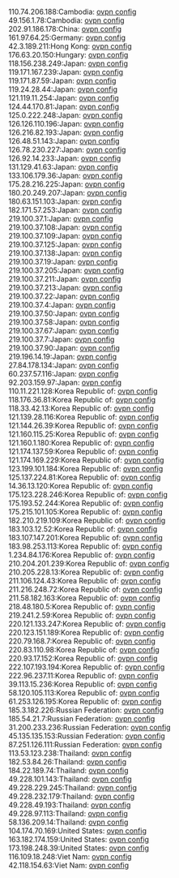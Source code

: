 110.74.206.188:Cambodia: [ovpn config](vpn/110_74_206_188.ovpn)  
49.156.1.78:Cambodia: [ovpn config](vpn/49_156_1_78.ovpn)  
202.91.186.178:China: [ovpn config](vpn/202_91_186_178.ovpn)  
161.97.64.25:Germany: [ovpn config](vpn/161_97_64_25.ovpn)  
42.3.189.211:Hong Kong: [ovpn config](vpn/42_3_189_211.ovpn)  
176.63.20.150:Hungary: [ovpn config](vpn/176_63_20_150.ovpn)  
118.156.238.249:Japan: [ovpn config](vpn/118_156_238_249.ovpn)  
119.171.167.239:Japan: [ovpn config](vpn/119_171_167_239.ovpn)  
119.171.87.59:Japan: [ovpn config](vpn/119_171_87_59.ovpn)  
119.24.28.44:Japan: [ovpn config](vpn/119_24_28_44.ovpn)  
121.119.11.254:Japan: [ovpn config](vpn/121_119_11_254.ovpn)  
124.44.170.81:Japan: [ovpn config](vpn/124_44_170_81.ovpn)  
125.0.222.248:Japan: [ovpn config](vpn/125_0_222_248.ovpn)  
126.126.110.196:Japan: [ovpn config](vpn/126_126_110_196.ovpn)  
126.216.82.193:Japan: [ovpn config](vpn/126_216_82_193.ovpn)  
126.48.51.143:Japan: [ovpn config](vpn/126_48_51_143.ovpn)  
126.78.230.227:Japan: [ovpn config](vpn/126_78_230_227.ovpn)  
126.92.14.233:Japan: [ovpn config](vpn/126_92_14_233.ovpn)  
131.129.41.63:Japan: [ovpn config](vpn/131_129_41_63.ovpn)  
133.106.179.36:Japan: [ovpn config](vpn/133_106_179_36.ovpn)  
175.28.216.225:Japan: [ovpn config](vpn/175_28_216_225.ovpn)  
180.20.249.207:Japan: [ovpn config](vpn/180_20_249_207.ovpn)  
180.63.151.103:Japan: [ovpn config](vpn/180_63_151_103.ovpn)  
182.171.57.253:Japan: [ovpn config](vpn/182_171_57_253.ovpn)  
219.100.37.1:Japan: [ovpn config](vpn/219_100_37_1.ovpn)  
219.100.37.108:Japan: [ovpn config](vpn/219_100_37_108.ovpn)  
219.100.37.109:Japan: [ovpn config](vpn/219_100_37_109.ovpn)  
219.100.37.125:Japan: [ovpn config](vpn/219_100_37_125.ovpn)  
219.100.37.138:Japan: [ovpn config](vpn/219_100_37_138.ovpn)  
219.100.37.19:Japan: [ovpn config](vpn/219_100_37_19.ovpn)  
219.100.37.205:Japan: [ovpn config](vpn/219_100_37_205.ovpn)  
219.100.37.211:Japan: [ovpn config](vpn/219_100_37_211.ovpn)  
219.100.37.213:Japan: [ovpn config](vpn/219_100_37_213.ovpn)  
219.100.37.22:Japan: [ovpn config](vpn/219_100_37_22.ovpn)  
219.100.37.4:Japan: [ovpn config](vpn/219_100_37_4.ovpn)  
219.100.37.50:Japan: [ovpn config](vpn/219_100_37_50.ovpn)  
219.100.37.58:Japan: [ovpn config](vpn/219_100_37_58.ovpn)  
219.100.37.67:Japan: [ovpn config](vpn/219_100_37_67.ovpn)  
219.100.37.7:Japan: [ovpn config](vpn/219_100_37_7.ovpn)  
219.100.37.90:Japan: [ovpn config](vpn/219_100_37_90.ovpn)  
219.196.14.19:Japan: [ovpn config](vpn/219_196_14_19.ovpn)  
27.84.178.134:Japan: [ovpn config](vpn/27_84_178_134.ovpn)  
60.237.57.116:Japan: [ovpn config](vpn/60_237_57_116.ovpn)  
92.203.159.97:Japan: [ovpn config](vpn/92_203_159_97.ovpn)  
110.11.221.128:Korea Republic of: [ovpn config](vpn/110_11_221_128.ovpn)  
118.176.36.81:Korea Republic of: [ovpn config](vpn/118_176_36_81.ovpn)  
118.33.42.13:Korea Republic of: [ovpn config](vpn/118_33_42_13.ovpn)  
121.139.28.116:Korea Republic of: [ovpn config](vpn/121_139_28_116.ovpn)  
121.144.26.39:Korea Republic of: [ovpn config](vpn/121_144_26_39.ovpn)  
121.160.115.25:Korea Republic of: [ovpn config](vpn/121_160_115_25.ovpn)  
121.160.1.180:Korea Republic of: [ovpn config](vpn/121_160_1_180.ovpn)  
121.174.137.59:Korea Republic of: [ovpn config](vpn/121_174_137_59.ovpn)  
121.174.169.229:Korea Republic of: [ovpn config](vpn/121_174_169_229.ovpn)  
123.199.101.184:Korea Republic of: [ovpn config](vpn/123_199_101_184.ovpn)  
125.137.224.81:Korea Republic of: [ovpn config](vpn/125_137_224_81.ovpn)  
14.36.13.120:Korea Republic of: [ovpn config](vpn/14_36_13_120.ovpn)  
175.123.228.246:Korea Republic of: [ovpn config](vpn/175_123_228_246.ovpn)  
175.193.52.244:Korea Republic of: [ovpn config](vpn/175_193_52_244.ovpn)  
175.215.101.105:Korea Republic of: [ovpn config](vpn/175_215_101_105.ovpn)  
182.210.219.109:Korea Republic of: [ovpn config](vpn/182_210_219_109.ovpn)  
183.103.12.52:Korea Republic of: [ovpn config](vpn/183_103_12_52.ovpn)  
183.107.147.201:Korea Republic of: [ovpn config](vpn/183_107_147_201.ovpn)  
183.98.253.113:Korea Republic of: [ovpn config](vpn/183_98_253_113.ovpn)  
1.234.84.176:Korea Republic of: [ovpn config](vpn/1_234_84_176.ovpn)  
210.204.201.239:Korea Republic of: [ovpn config](vpn/210_204_201_239.ovpn)  
210.205.228.13:Korea Republic of: [ovpn config](vpn/210_205_228_13.ovpn)  
211.106.124.43:Korea Republic of: [ovpn config](vpn/211_106_124_43.ovpn)  
211.216.248.72:Korea Republic of: [ovpn config](vpn/211_216_248_72.ovpn)  
211.58.182.163:Korea Republic of: [ovpn config](vpn/211_58_182_163.ovpn)  
218.48.180.5:Korea Republic of: [ovpn config](vpn/218_48_180_5.ovpn)  
219.241.2.59:Korea Republic of: [ovpn config](vpn/219_241_2_59.ovpn)  
220.121.133.247:Korea Republic of: [ovpn config](vpn/220_121_133_247.ovpn)  
220.123.151.189:Korea Republic of: [ovpn config](vpn/220_123_151_189.ovpn)  
220.79.168.7:Korea Republic of: [ovpn config](vpn/220_79_168_7.ovpn)  
220.83.110.98:Korea Republic of: [ovpn config](vpn/220_83_110_98.ovpn)  
220.93.17.152:Korea Republic of: [ovpn config](vpn/220_93_17_152.ovpn)  
222.107.193.194:Korea Republic of: [ovpn config](vpn/222_107_193_194.ovpn)  
222.96.237.11:Korea Republic of: [ovpn config](vpn/222_96_237_11.ovpn)  
39.113.15.236:Korea Republic of: [ovpn config](vpn/39_113_15_236.ovpn)  
58.120.105.113:Korea Republic of: [ovpn config](vpn/58_120_105_113.ovpn)  
61.253.126.195:Korea Republic of: [ovpn config](vpn/61_253_126_195.ovpn)  
185.3.182.226:Russian Federation: [ovpn config](vpn/185_3_182_226.ovpn)  
185.54.21.7:Russian Federation: [ovpn config](vpn/185_54_21_7.ovpn)  
31.200.233.236:Russian Federation: [ovpn config](vpn/31_200_233_236.ovpn)  
45.135.135.153:Russian Federation: [ovpn config](vpn/45_135_135_153.ovpn)  
87.251.126.111:Russian Federation: [ovpn config](vpn/87_251_126_111.ovpn)  
113.53.123.238:Thailand: [ovpn config](vpn/113_53_123_238.ovpn)  
182.53.84.26:Thailand: [ovpn config](vpn/182_53_84_26.ovpn)  
184.22.189.74:Thailand: [ovpn config](vpn/184_22_189_74.ovpn)  
49.228.101.143:Thailand: [ovpn config](vpn/49_228_101_143.ovpn)  
49.228.229.245:Thailand: [ovpn config](vpn/49_228_229_245.ovpn)  
49.228.232.179:Thailand: [ovpn config](vpn/49_228_232_179.ovpn)  
49.228.49.193:Thailand: [ovpn config](vpn/49_228_49_193.ovpn)  
49.228.97.113:Thailand: [ovpn config](vpn/49_228_97_113.ovpn)  
58.136.209.14:Thailand: [ovpn config](vpn/58_136_209_14.ovpn)  
104.174.70.169:United States: [ovpn config](vpn/104_174_70_169.ovpn)  
163.182.174.159:United States: [ovpn config](vpn/163_182_174_159.ovpn)  
173.198.248.39:United States: [ovpn config](vpn/173_198_248_39.ovpn)  
116.109.18.248:Viet Nam: [ovpn config](vpn/116_109_18_248.ovpn)  
42.118.154.63:Viet Nam: [ovpn config](vpn/42_118_154_63.ovpn)  
